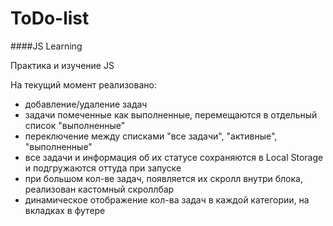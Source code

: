 # ToDo-list
####JS Learning

Практика и изучение JS

На текущий момент реализовано:

- добавление/удаление задач
- задачи помеченные как выполненные, перемещаются в отдельный список "выполненные"
- переключение между списками "все задачи", "активные", "выполненные"
- все задачи и информация об их статусе сохраняются в Local Storage и подгружаются оттуда при запуске
- при большом кол-ве задач, появляется их скролл внутри блока, реализован кастомный скроллбар
- динамическое отображение кол-ва задач в каждой категории, на вкладках в футере